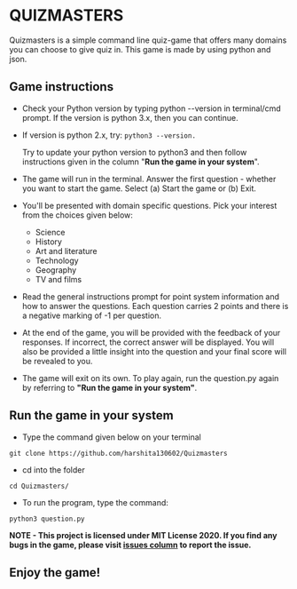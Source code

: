 # QUIZMASTERS
Quizmasters is a simple command line quiz-game that offers many domains you can choose to give quiz in. This game is made by using python and json.

## Game instructions
* Check your Python version by typing python --version in terminal/cmd prompt. If the version is python 3.x, then you can continue. 
* If version is python 2.x, try: 
`python3 --version. `

    Try to update your python version to python3 and then follow instructions given in the  column "**Run the game in your system**".
* The game will run in the terminal. Answer the first question - whether you want to start the game. Select (a) Start the game or (b) Exit.
* You'll be presented with domain specific questions. Pick your interest from the choices given below:
    *  Science 
    *  History
    *  Art and literature
    *  Technology 
    *  Geography
    *  TV and films

* Read the general instructions prompt for point system information and how to answer the questions. Each question carries 2 points and there is a negative marking of -1 per question.
* At the end of the game, you will be provided with the feedback of your responses. If incorrect, the correct answer will be displayed. You will also be provided a little insight into the question and your final score will be revealed to you.
* The game will exit on its own. To play again, run the question.py again by referring to **"Run the game in your system"**.

## Run the game in your system
* Type the command given below on your terminal
```
git clone https://github.com/harshita130602/Quizmasters
```
* cd into the folder
```
cd Quizmasters/
```
* To run the program, type the command:
```
python3 question.py
```
**NOTE - This project is licensed under MIT License 2020. If you find any bugs in the game, please visit [issues column](https://github.com/harshita130602/Quizmasters/issues) to report the issue.** 

## Enjoy the game!
